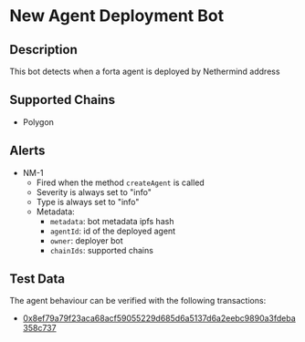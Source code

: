 # New Agent Deployment Bot

## Description

This bot detects when a forta agent is deployed by Nethermind address

## Supported Chains

- Polygon

## Alerts

- NM-1
  - Fired when the method `createAgent` is called
  - Severity is always set to "info"
  - Type is always set to "info"
  - Metadata:
    - `metadata`: bot metadata ipfs hash
    - `agentId`: id of the deployed agent
    - `owner`: deployer bot
    - `chainIds`: supported chains

## Test Data

The agent behaviour can be verified with the following transactions:

- [0x8ef79a79f23aca68acf59055229d685d6a5137d6a2eebc9890a3fdeba358c737](https://polygonscan.com/tx/0x8ef79a79f23aca68acf59055229d685d6a5137d6a2eebc9890a3fdeba358c737)
